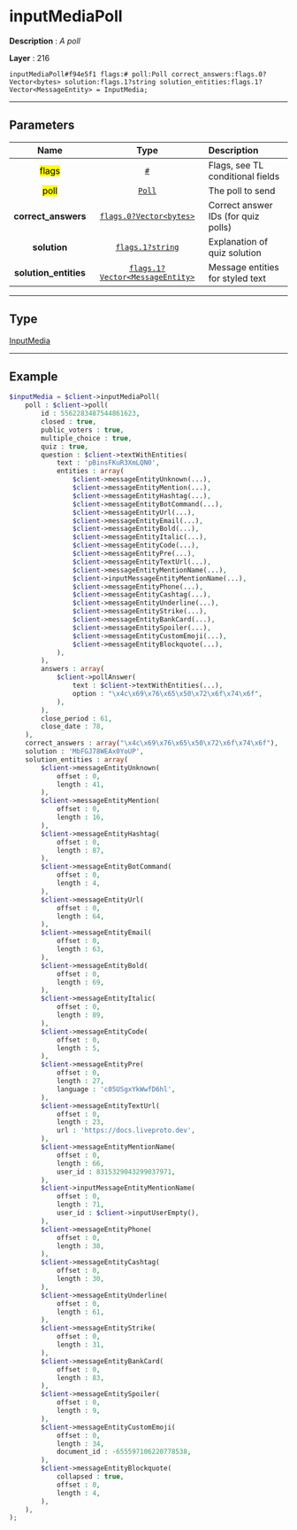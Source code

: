 # inputMediaPoll

**Description** : *A poll*

**Layer** : 216

```tl
inputMediaPoll#f94e5f1 flags:# poll:Poll correct_answers:flags.0?Vector<bytes> solution:flags.1?string solution_entities:flags.1?Vector<MessageEntity> = InputMedia;
```

---

## Parameters

| Name | Type | Description |
| :---: | :---: | :--- |
| <mark>flags</mark> | [`#`](type/#) | Flags, see TL conditional fields |
| <mark>poll</mark> | [`Poll`](type/Poll) | The poll to send |
| **correct_answers** | [`flags.0?Vector<bytes>`](type/bytes) | Correct answer IDs (for quiz polls) |
| **solution** | [`flags.1?string`](type/string) | Explanation of quiz solution |
| **solution_entities** | [`flags.1?Vector<MessageEntity>`](type/MessageEntity) | Message entities for styled text |

---

## Type

[InputMedia](type/InputMedia)

---

## Example

```php
$inputMedia = $client->inputMediaPoll(
	poll : $client->poll(
		id : 5562283487544861623,
		closed : true,
		public_voters : true,
		multiple_choice : true,
		quiz : true,
		question : $client->textWithEntities(
			text : 'pBinsFKuR3XmLQN0',
			entities : array(
				$client->messageEntityUnknown(...),
				$client->messageEntityMention(...),
				$client->messageEntityHashtag(...),
				$client->messageEntityBotCommand(...),
				$client->messageEntityUrl(...),
				$client->messageEntityEmail(...),
				$client->messageEntityBold(...),
				$client->messageEntityItalic(...),
				$client->messageEntityCode(...),
				$client->messageEntityPre(...),
				$client->messageEntityTextUrl(...),
				$client->messageEntityMentionName(...),
				$client->inputMessageEntityMentionName(...),
				$client->messageEntityPhone(...),
				$client->messageEntityCashtag(...),
				$client->messageEntityUnderline(...),
				$client->messageEntityStrike(...),
				$client->messageEntityBankCard(...),
				$client->messageEntitySpoiler(...),
				$client->messageEntityCustomEmoji(...),
				$client->messageEntityBlockquote(...),
			),
		),
		answers : array(
			$client->pollAnswer(
				text : $client->textWithEntities(...),
				option : "\x4c\x69\x76\x65\x50\x72\x6f\x74\x6f",
			),
		),
		close_period : 61,
		close_date : 78,
	),
	correct_answers : array("\x4c\x69\x76\x65\x50\x72\x6f\x74\x6f"),
	solution : 'MbFGJ78WEAx0YoUP',
	solution_entities : array(
		$client->messageEntityUnknown(
			offset : 0,
			length : 41,
		),
		$client->messageEntityMention(
			offset : 0,
			length : 16,
		),
		$client->messageEntityHashtag(
			offset : 0,
			length : 87,
		),
		$client->messageEntityBotCommand(
			offset : 0,
			length : 4,
		),
		$client->messageEntityUrl(
			offset : 0,
			length : 64,
		),
		$client->messageEntityEmail(
			offset : 0,
			length : 63,
		),
		$client->messageEntityBold(
			offset : 0,
			length : 69,
		),
		$client->messageEntityItalic(
			offset : 0,
			length : 89,
		),
		$client->messageEntityCode(
			offset : 0,
			length : 5,
		),
		$client->messageEntityPre(
			offset : 0,
			length : 27,
			language : 'c05USgxYkWwfD6hl',
		),
		$client->messageEntityTextUrl(
			offset : 0,
			length : 23,
			url : 'https://docs.liveproto.dev',
		),
		$client->messageEntityMentionName(
			offset : 0,
			length : 66,
			user_id : 8315329043299037971,
		),
		$client->inputMessageEntityMentionName(
			offset : 0,
			length : 71,
			user_id : $client->inputUserEmpty(),
		),
		$client->messageEntityPhone(
			offset : 0,
			length : 38,
		),
		$client->messageEntityCashtag(
			offset : 0,
			length : 30,
		),
		$client->messageEntityUnderline(
			offset : 0,
			length : 61,
		),
		$client->messageEntityStrike(
			offset : 0,
			length : 31,
		),
		$client->messageEntityBankCard(
			offset : 0,
			length : 83,
		),
		$client->messageEntitySpoiler(
			offset : 0,
			length : 9,
		),
		$client->messageEntityCustomEmoji(
			offset : 0,
			length : 34,
			document_id : -655597106220778538,
		),
		$client->messageEntityBlockquote(
			collapsed : true,
			offset : 0,
			length : 4,
		),
	),
);
```